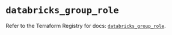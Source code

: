 # `databricks_group_role`

Refer to the Terraform Registry for docs: [`databricks_group_role`](https://registry.terraform.io/providers/databricks/databricks/1.58.0/docs/resources/group_role).
